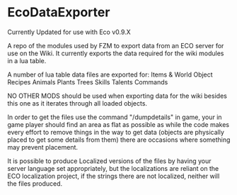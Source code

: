# EcoDataExporter
Currently Updated for use with Eco v0.9.X

A repo of the modules used by FZM to export data from an ECO server for use on the Wiki. 
It currently exports the data required for the wiki modules in a lua table.

A number of lua table data files are exported for:
Items & World Object
Recipes
Animals
Plants
Trees
Skills
Talents
Commands

NO OTHER MODS should be used when exporting data for the wiki besides this one as it iterates through all loaded objects.

In order to get the files use the command "/dumpdetails" in game, your in game player should find an area as flat as possible 
as while the code makes every effort to remove things in the way to get data (objects are physically placed to get some details from them)
there are occasions where something may prevent placement.

It is possible to produce Localized versions of the files by having your server language set appropriately, but the localizations are
reliant on the ECO localization project, if the strings there are not localized, neither will the files produced.
